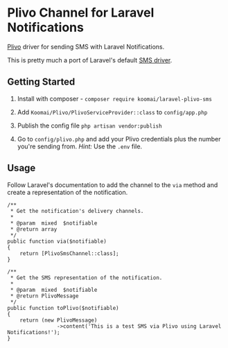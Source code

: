 # Plivo Channel for Laravel Notifications

[Plivo](http://plivo.com) driver for sending SMS with Laravel Notifications.

This is pretty much a port of Laravel's default [SMS driver](https://laravel.com/docs/master/notifications#sms-notifications).

## Getting Started  
1. Install with composer - `composer require koomai/laravel-plivo-sms`  

2. Add `Koomai/Plivo/PlivoServiceProvider::class` to `config/app.php`

3. Publish the config file `php artisan vendor:publish`

4. Go to `config/plivo.php` and add your Plivo credentials plus the number you're sending from. *Hint:* Use the `.env` file.

## Usage

Follow Laravel's documentation to add the channel to the `via` method and create a representation of the notification.  

```
/**
 * Get the notification's delivery channels.
 *
 * @param  mixed  $notifiable
 * @return array
 */
public function via($notifiable)
{
    return [PlivoSmsChannel::class];
}

/**
 * Get the SMS representation of the notification.
 *
 * @param  mixed  $notifiable
 * @return PlivoMessage
 */
public function toPlivo($notifiable)
{
    return (new PlivoMessage)
                ->content('This is a test SMS via Plivo using Laravel Notifications!');
}
```
